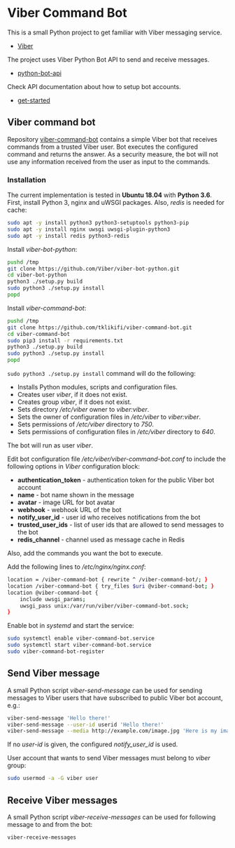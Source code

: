 # Viber Command Bot

This is a small Python project to get familiar with Viber messaging service.

- [Viber](https://www.viber.com)

The project uses Viber Python Bot API to send and receive messages.

- [python-bot-api](https://developers.viber.com/docs/api/python-bot-api/)

Check API documentation about how to setup bot accounts.

- [get-started](https://developers.viber.com/docs/general/get-started/)

## Viber command bot

Repository [viber-command-bot](https://github.com/tklikifi/viber-command-bot)
contains a simple Viber bot that receives commands from a trusted Viber user.
Bot executes the configured command and returns the answer. As a security
measure, the bot will not use any information received from the user as input to
the commands.

### Installation

The current implementation is tested in **Ubuntu 18.04** with **Python 3.6**.
First, install Python 3, nginx and uWSGI packages. Also, *redis* is needed for
cache:

```sh
sudo apt -y install python3 python3-setuptools python3-pip
sudo apt -y install nginx uwsgi uwsgi-plugin-python3
sudo apt -y install redis python3-redis
```

Install *viber-bot-python*:

```sh
pushd /tmp
git clone https://github.com/Viber/viber-bot-python.git
cd viber-bot-python
python3 ./setup.py build
sudo python3 ./setup.py install
popd
```

Install *viber-command-bot*:

```sh
pushd /tmp
git clone https://github.com/tklikifi/viber-command-bot.git
cd viber-command-bot
sudo pip3 install -r requirements.txt
python3 ./setup.py build
sudo python3 ./setup.py install
popd
```

``sudo python3 ./setup.py install`` command will do the following:

- Installs Python modules, scripts and configuration files.
- Creates user *viber*, if it does not exist.
- Creates group *viber*, if it does not exist.
- Sets directory */etc/viber* owner to *viber:viber*.
- Sets the owner of configuration files in */etc/viber* to *viber:viber*.
- Sets permissions of */etc/viber* directory to *750*.
- Sets permissions of configuration files in */etc/viber* directory to *640*.

The bot will run as user *viber*.

Edit bot configuration file */etc/viber/viber-command-bot.conf* to include the
following options in *Viber* configuration block:

- **authentication_token** - authentication token for the public Viber bot
  account
- **name** - bot name shown in the message
- **avatar** - image URL for bot avatar
- **webhook** - webhook URL of the bot
- **notify_user_id** - user id who receives notifications from the bot
- **trusted_user_ids** - list of user ids that are allowed to send messages
  to the bot
- **redis_channel** - channel used as message cache in Redis

Also, add the commands you want the bot to execute.

Add the following lines to */etc/nginx/nginx.conf*:

```sh
location = /viber-command-bot { rewrite ^ /viber-command-bot/; }
location /viber-command-bot { try_files $uri @viber-command-bot; }  
location @viber-command-bot {
    include uwsgi_params;
    uwsgi_pass unix:/var/run/viber/viber-command-bot.sock;
}
```

Enable bot in *systemd* and start the service:

```sh
sudo systemctl enable viber-command-bot.service
sudo systemctl start viber-command-bot.service
sudo viber-command-bot-register
```

## Send Viber message

A small Python script *viber-send-message* can be used for sending messages to
Viber users that have subscribed to public Viber bot account, e.g.:

```sh
viber-send-message 'Hello there!'
viber-send-message --user-id userid 'Hello there!'
viber-send-message --media http://example.com/image.jpg 'Here is my image!'
```

If no *user-id* is given, the configured *notify_user_id* is used.

User account that wants to send Viber messages must belong to *viber* group:

```sh
sudo usermod -a -G viber user
```

## Receive Viber messages

A small Python script *viber-receive-messages* can be used for following message
to and from the bot:

```sh
viber-receive-messages
```
